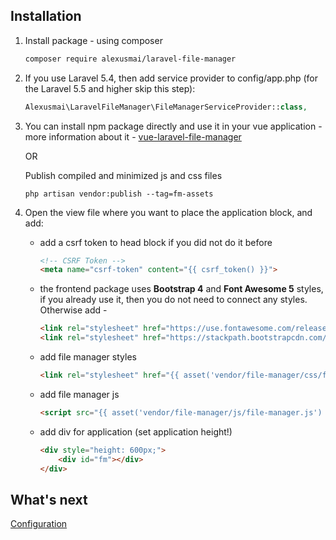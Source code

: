 ## Installation
1. Install package - using composer

    ```bash
    composer require alexusmai/laravel-file-manager
    ```

2. If you use Laravel 5.4, then add service provider to config/app.php (for the Laravel 5.5 and higher skip this step):

    ```php
    Alexusmai\LaravelFileManager\FileManagerServiceProvider::class,
    ```

3. You can install npm package directly and use it in your vue application - more information about it -
   [vue-laravel-file-manager](https://github.com/alexusmai/vue-laravel-file-manager)
   
   OR
   
   Publish compiled and minimized js and css files
   
   ```
   php artisan vendor:publish --tag=fm-assets
   ```
    
4. Open the view file where you want to place the application block, and add:
  
    * add a csrf token to head block if you did not do it before
    
      ```html
      <!-- CSRF Token -->
      <meta name="csrf-token" content="{{ csrf_token() }}">
      ```
    
    * the frontend package uses **Bootstrap 4** and **Font Awesome 5** styles, if you already use it, then you do not need to connect any styles.
     Otherwise add -
     
      ```html
      <link rel="stylesheet" href="https://use.fontawesome.com/releases/v5.0.10/css/all.css">
      <link rel="stylesheet" href="https://stackpath.bootstrapcdn.com/bootstrap/4.1.0/css/bootstrap.min.css">
      ```
    
    * add file manager styles
    
      ```html
      <link rel="stylesheet" href="{{ asset('vendor/file-manager/css/file-manager.css') }}">
      ```
    
    * add file manager js
    
      ```html
      <script src="{{ asset('vendor/file-manager/js/file-manager.js') }}"></script>
      ```
    
    * add div for application (set application height!)
    
      ```html
      <div style="height: 600px;">
          <div id="fm"></div>
      </div>
      ```

## What's next

[Configuration](./configuration.md)
